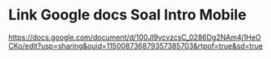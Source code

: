 # Link Google docs Soal Intro Mobile

https://docs.google.com/document/d/100Jl9ycvzcsC_0286Dg2NAm4j1HeOCKo/edit?usp=sharing&ouid=115008736879357385703&rtpof=true&sd=true